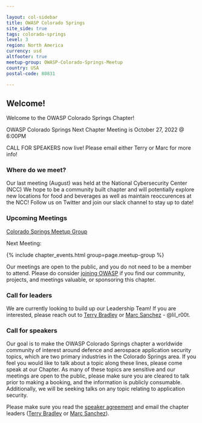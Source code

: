 ```yaml
---

layout: col-sidebar
title: OWASP Colorado Springs
site_side: true
tags: colorado-springs
level: 3
region: North America
currency: usd
altfooter: true
meetup-group: OWASP-Colorado-Springs-Meetup
country: USA
postal-code: 80831

---
```


Welcome!
-----------------

Welcome to the OWASP Colorado Springs Chapter!

OWASP Colorado Springs Next Chapter Meeting is October 27, 2022 @ 6:00PM

CALL FOR SPEAKERS now live! Please email either Terry or Marc for more info!

### Where do we meet?

Our last meeting (August) was held at the National Cybersecurity Center (NCC) We hope to be a community built chapter and will potentially explore new locations for food and beverages as well as maintain reoccurences at the NCC! Follow us on Twitter and join our slack channel to stay up to date!

### Upcoming Meetings
[Colorado Springs Meetup Group](https://www.meetup.com/OWASP-Colorado-Springs-Meetup/)

Next Meeting:

{% include chapter_events.html group=page.meetup-group %}

Our meetings are open to the public, and you do not need to be a member to attend. Please do consider [joining OWASP](https://owasp.org/membership/) if you find our community, projects, and meetings valuable, or sponsoring this chapter.

### Call for leaders

We are currently looking to build up our Leadership Team! If you are interested, please reach out to [Terry Bradley](mailto:terry.bradley@owasp.org) or [Marc Sanchez](mailto:marc.sanchez@owasp.org) - @lil_r00t.

### Call for speakers

Our goal is to make the OWASP Colorado Springs chapter a worldwide community of interest around defence and aerospace application security topics, which are two primary industries in the Colorado Springs area. If you feel you would like to talk about a topic along these lines, please come speak at our Chapter. As many of these topics are sensitive and our meetings are open to the public, please make sure you are cleared to talk prior to making a booking, and the information is publicly consumable. Additionally, we will be seeking talks on any topic relating to application security.

Please make sure you read the [speaker agreement](https://owasp.org/www-policy/) and email the chapter leaders ([Terry Bradley](mailto:terry.bradley@owasp.org) or [Marc Sanchez](mailto:marc.sanchez@owasp.org)).
